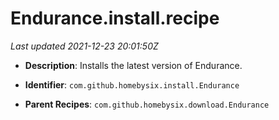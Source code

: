 # Endurance.install.recipe

_Last updated 2021-12-23 20:01:50Z_

- **Description**: Installs the latest version of Endurance.

- **Identifier**: `com.github.homebysix.install.Endurance`

- **Parent Recipes**: `com.github.homebysix.download.Endurance`
